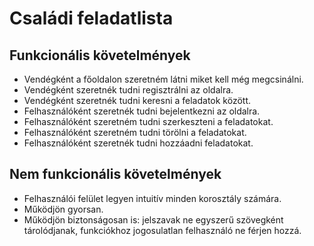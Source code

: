 # Családi feladatlista

## Funkcionális követelmények
- Vendégként a főoldalon szeretném látni miket kell még megcsinálni.
- Vendégként szeretnék tudni regisztrálni az oldalra.
- Vendégként szeretnék tudni keresni a feladatok között.
- Felhasználóként szeretnék tudni bejelentkezni az oldalra.
- Felhasználóként szeretném tudni szerkeszteni a feladatokat.
- Felhasználóként szeretném tudni törölni a feladatokat.
- Felhasználóként szeretnék tudni hozzáadni feladatokat.

## Nem funkcionális követelmények
- Felhasználói felület legyen intuitív minden korosztály számára.
- Működjön gyorsan.
- Működjön biztonságosan is: jelszavak ne egyszerű szövegként tárolódjanak, funkciókhoz jogosulatlan felhasználó ne férjen hozzá.